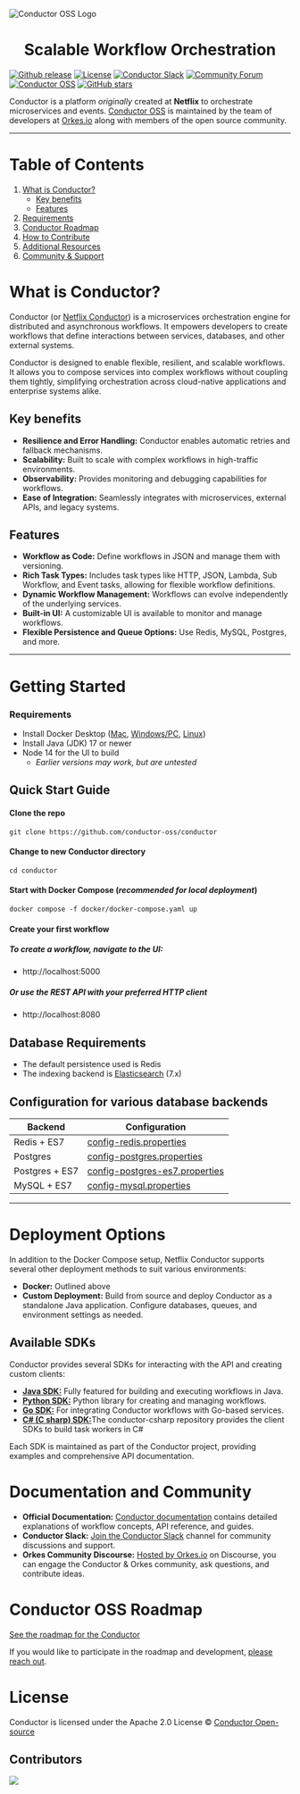 ![Conductor OSS Logo](https://assets.conductor-oss.org/logo.png "Conductor OSS")

<h1 align="center" style="border-bottom: none">
    Scalable Workflow Orchestration
</h1>


[![Github release](https://img.shields.io/github/v/release/conductor-oss/conductor.svg)](https://GitHub.com/Netflix/conductor-oss/releases)
[![License](https://img.shields.io/github/license/conductor-oss/conductor.svg)](http://www.apache.org/licenses/LICENSE-2.0)
[![Conductor Slack](https://img.shields.io/badge/Slack-Join%20the%20Community-blueviolet?logo=slack)](https://join.slack.com/t/orkes-conductor/shared_invite/zt-2hmxn0i3n-_W~a9rWMbvMoYmlJo3Y15g)
[![Community Forum](https://img.shields.io/badge/Discourse-Join%20the%20Community-blue?logo=discourse&logoColor=white)](https://community.orkes.io)
[![Conductor OSS](https://img.shields.io/badge/Conductor%20OSS-Visit%20Site-blue)](https://conductor-oss.org)
[![GitHub stars](https://img.shields.io/github/stars/conductor-oss/conductor?style=social)](https://github.com/conductor-oss/conductor/stargazers)



Conductor is a platform _originally_ created at **Netflix** to orchestrate microservices and events.
[Conductor OSS](https://conductor-oss.org) is maintained by the team of developers at [Orkes.io](https://orkes.io/) along with members of the open source community.

- - - 
# Table of Contents
1. [What is Conductor?](#what-is-conductor)
    * [Key benefits](#key-benefits)
    * [Features](#features)
2. [Requirements](#requirements)
3. [Conductor Roadmap](#conductor-oss-roadmap)
4. [How to Contribute](#contributors)
5. [Additional Resources](#resources)
6. [Community & Support](#slack-community)

# What is Conductor?
Conductor (or [Netflix Conductor](https://netflixtechblog.com/netflix-conductor-a-microservices-orchestrator-2e8d4771bf40)) is a microservices orchestration engine for distributed and asynchronous workflows. It empowers developers to create workflows that define interactions between services, databases, and other external systems.

Conductor is designed to enable flexible, resilient, and scalable workflows. It allows you to compose services into complex workflows without coupling them tightly, simplifying orchestration across cloud-native applications and enterprise systems alike.

## Key benefits
* **Resilience and Error Handling:** Conductor enables automatic retries and fallback mechanisms.
* **Scalability:** Built to scale with complex workflows in high-traffic environments.
* **Observability:** Provides monitoring and debugging capabilities for workflows.
* **Ease of Integration:** Seamlessly integrates with microservices, external APIs, and legacy systems.

## Features
* **Workflow as Code:** Define workflows in JSON and manage them with versioning.
* **Rich Task Types:** Includes task types like HTTP, JSON, Lambda, Sub Workflow, and Event tasks, allowing for flexible workflow definitions.
* **Dynamic Workflow Management:** Workflows can evolve independently of the underlying services.
* **Built-in UI:** A customizable UI is available to monitor and manage workflows.
* **Flexible Persistence and Queue Options:** Use Redis, MySQL, Postgres, and more.
- - - 
# Getting Started

### Requirements
* Install Docker Desktop ([Mac](https://docs.docker.com/desktop/setup/install/mac-install/), [Windows/PC](https://docs.docker.com/desktop/setup/install/windows-install/), [Linux](https://docs.docker.com/desktop/setup/install/linux/))
* Install Java (JDK) 17 or newer
* Node 14 for the UI to build
  * _Earlier versions may work, but are untested_

## Quick Start Guide

#### Clone the repo

```shell
git clone https://github.com/conductor-oss/conductor
```

#### Change to new Conductor directory

```shell
cd conductor
```

#### Start with Docker Compose (_recommended for local deployment_)

```shell
docker compose -f docker/docker-compose.yaml up
```

#### Create your first workflow

##### To create a workflow, navigate to the UI:
* http://localhost:5000

##### Or use the REST API with your preferred HTTP client
* http://localhost:8080

## Database Requirements

* The default persistence used is Redis
* The indexing backend is [Elasticsearch](https://www.elastic.co/) (7.x)

## Configuration for various database backends

| Backend        | Configuration                                                                         |
|----------------|---------------------------------------------------------------------------------------|
| Redis + ES7    | [config-redis.properties](docker/server/config/config-redis.properties)               |
| Postgres       | [config-postgres.properties](docker/server/config/config-postgres.properties)         |
| Postgres + ES7 | [config-postgres-es7.properties](docker/server/config/config-postgres-es7.properties) |
| MySQL + ES7    | [config-mysql.properties](docker/server/config/config-mysql.properties)               |


- - - 
# Deployment Options
In addition to the Docker Compose setup, Netflix Conductor supports several other deployment methods to suit various environments:

* **Docker:** Outlined above
* **Custom Deployment:** Build from source and deploy Conductor as a standalone Java application. Configure databases, queues, and environment settings as needed.

## Available SDKs
Conductor provides several SDKs for interacting with the API and creating custom clients:

* [**Java SDK:**](https://github.com/conductor-sdk/conductor-javascript) Fully featured for building and executing workflows in Java.
* [**Python SDK:**](https://github.com/conductor-sdk/conductor-python) Python library for creating and managing workflows.
* [**Go SDK:**](https://github.com/conductor-sdk/conductor-go) For integrating Conductor workflows with Go-based services.
* [**C# (C sharp) SDK:**](https://github.com/conductor-sdk/conductor-csharp)The conductor-csharp repository provides the client SDKs to build task workers in C#

Each SDK is maintained as part of the Conductor project, providing examples and comprehensive API documentation.

# Documentation and Community
* **Official Documentation:** [Conductor documentation](https://docs.conductor-oss.org/index.html) contains detailed explanations of workflow concepts, API reference, and guides.
* **Conductor Slack:** [Join the Conductor Slack](https://join.slack.com/t/orkes-conductor/shared_invite/zt-2hmxn0i3n-_W~a9rWMbvMoYmlJo3Y15g) channel for community discussions and support.
* **Orkes Community Discourse:** [Hosted by Orkes.io](https://community.orkes.io) on Discourse, you can engage the Conductor & Orkes community, ask questions, and contribute ideas. 


# Conductor OSS Roadmap
[See the roadmap for the Conductor](ROADMAP.md)

If you would like to participate in the roadmap and development, [please reach out](https://forms.gle/P2i1xHrxPQLrjzTB7).

# License
Conductor is licensed under the Apache 2.0 License © [Conductor Open-source](https://conductor-oss.org/)

## Contributors

<a href="https://github.com/conductor-oss/conductor/graphs/contributors">
  <img src="https://contrib.rocks/image?repo=conductor-oss/conductor" />
</a>

